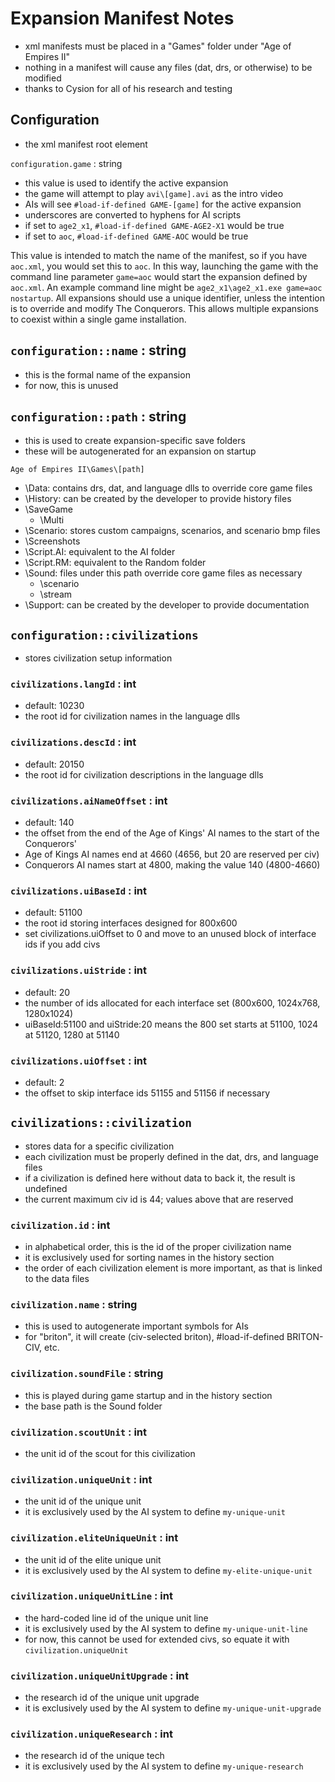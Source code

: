 # Expansion Manifest Notes
- xml manifests must be placed in a "Games" folder under "Age of Empires II"
- nothing in a manifest will cause any files (dat, drs, or otherwise) to be modified
- thanks to Cysion for all of his research and testing

## Configuration
- the xml manifest root element

`configuration.game` : string
- this value is used to identify the active expansion
- the game will attempt to play `avi\[game].avi` as the intro video
- AIs will see `#load-if-defined GAME-[game]` for the active expansion
- underscores are converted to hyphens for AI scripts
- if set to `age2_x1`, `#load-if-defined GAME-AGE2-X1` would be true
- if set to `aoc`, `#load-if-defined GAME-AOC` would be true

This value is intended to match the name of the manifest, so if you have `aoc.xml`, you
would set this to `aoc`. In this way, launching the game with the command line parameter
`game=aoc` would start the expansion defined by `aoc.xml`. An example command line
might be `age2_x1\age2_x1.exe game=aoc nostartup`. All expansions should use a unique
identifier, unless the intention is to override and modify The Conquerors. This allows
multiple expansions to coexist within a single game installation.

## `configuration::name` : string
- this is the formal name of the expansion
- for now, this is unused

## `configuration::path` : string
- this is used to create expansion-specific save folders
- these will be autogenerated for an expansion on startup

`Age of Empires II\Games\[path]`
 * \Data: contains drs, dat, and language dlls to override core game files
 * \History: can be created by the developer to provide history files
 * \SaveGame
   * \Multi
 * \Scenario: stores custom campaigns, scenarios, and scenario bmp files
 * \Screenshots
 * \Script.AI: equivalent to the AI folder
 * \Script.RM: equivalent to the Random folder
 * \Sound: files under this path override core game files as necessary
   * \scenario
   * \stream
 * \Support: can be created by the developer to provide documentation

## `configuration::civilizations`
- stores civilization setup information

### `civilizations.langId` : int
- default: 10230
- the root id for civilization names in the language dlls

### `civilizations.descId` : int
- default: 20150
- the root id for civilization descriptions in the language dlls

### `civilizations.aiNameOffset` : int
- default: 140
- the offset from the end of the Age of Kings' AI names to the start of the Conquerors'
- Age of Kings AI names end at 4660 (4656, but 20 are reserved per civ)
- Conquerors AI names start at 4800, making the value 140 (4800-4660)

### `civilizations.uiBaseId` : int
- default: 51100
- the root id storing interfaces designed for 800x600
- set civilizations.uiOffset to 0 and move to an unused block of interface ids if you add civs

### `civilizations.uiStride` : int
- default: 20
- the number of ids allocated for each interface set (800x600, 1024x768, 1280x1024)
- uiBaseId:51100 and uiStride:20 means the 800 set starts at 51100, 1024 at 51120, 1280 at 51140

### `civilizations.uiOffset` : int
- default: 2
- the offset to skip interface ids 51155 and 51156 if necessary

## `civilizations::civilization`
- stores data for a specific civilization
- each civilization must be properly defined in the dat, drs, and language files
- if a civilization is defined here without data to back it, the result is undefined
- the current maximum civ id is 44; values above that are reserved

### `civilization.id` : int
- in alphabetical order, this is the id of the proper civilization name
- it is exclusively used for sorting names in the history section
- the order of each civilization element is more important, as that is linked to the data files

### `civilization.name` : string
- this is used to autogenerate important symbols for AIs
- for "briton", it will create (civ-selected briton), #load-if-defined BRITON-CIV, etc.

### `civilization.soundFile` : string
- this is played during game startup and in the history section
- the base path is the Sound folder

### `civilization.scoutUnit` : int
- the unit id of the scout for this civilization

### `civilization.uniqueUnit` : int
- the unit id of the unique unit
- it is exclusively used by the AI system to define `my-unique-unit`

### `civilization.eliteUniqueUnit` : int
- the unit id of the elite unique unit
- it is exclusively used by the AI system to define `my-elite-unique-unit`

### `civilization.uniqueUnitLine` : int
- the hard-coded line id of the unique unit line
- it is exclusively used by the AI system to define `my-unique-unit-line`
- for now, this cannot be used for extended civs, so equate it with `civilization.uniqueUnit`

### `civilization.uniqueUnitUpgrade` : int
- the research id of the unique unit upgrade
- it is exclusively used by the AI system to define `my-unique-unit-upgrade`

### `civilization.uniqueResearch` : int
- the research id of the unique tech
- it is exclusively used by the AI system to define `my-unique-research`

